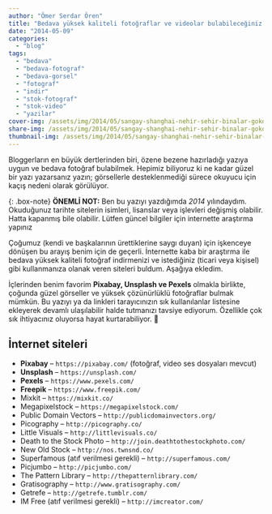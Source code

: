 ```yaml
---
author: "Ömer Serdar Ören"
title: "Bedava yüksek kaliteli fotoğraflar ve videolar bulabileceğiniz siteler"
date: "2014-05-09"
categories: 
  - "blog"
tags: 
  - "bedava"
  - "bedava-fotograf"
  - "bedava-gorsel"
  - "fotograf"
  - "indir"
  - "stok-fotograf"
  - "stok-video"
  - "yazilar"
cover-img: /assets/img/2014/05/sangay-shanghai-nehir-sehir-binalar-gokdelen-cin.jpg
share-img: /assets/img/2014/05/sangay-shanghai-nehir-sehir-binalar-gokdelen-cin.jpg
thumbnail-img: /assets/img/2014/05/sangay-shanghai-nehir-sehir-binalar-gokdelen-cin.jpg
---
```


Bloggerların en büyük dertlerinden biri, özene bezene hazırladığı yazıya uygun ve bedava fotoğraf bulabilmek. Hepimiz biliyoruz ki ne kadar güzel bir yazı yazarsanız yazın; görsellerle desteklenmediği sürece okuyucu için kaçış nedeni olarak görülüyor.

{: .box-note}
**ÖNEMLİ NOT:** Ben bu yazıyı yazdığımda *2014* yılındaydım. Okuduğunuz tarihte sitelerin isimleri, lisanslar veya işlevleri değişmiş olabilir. Hatta kapanmış bile olabilir. Lütfen güncel bilgiler için internette araştırma yapınız

Çoğumuz (kendi ve başkalarının ürettiklerine saygı duyan) için işkenceye dönüşen bu arayış benim için de geçerli. İnternette kaba bir araştırma ile bedava yüksek kaliteli fotoğraf indirmenizi ve istediğiniz (ticari veya kişisel) gibi kullanmanıza olanak veren siteleri buldum. Aşağıya ekledim.

İçlerinden benim favorim **Pixabay, Unsplash ve Pexels** olmakla birlikte, çoğunda güzel görseller ve yüksek çözünürlüklü fotoğraflar bulmak mümkün. Bu yazıyı ya da linkleri tarayıcınızın sık kullanılanlar listesine ekleyerek devamlı ulaşılabilir halde tutmanızı tavsiye ediyorum. Özellikle çok sık ihtiyacınız oluyorsa hayat kurtarabiliyor. 🙂

## İnternet siteleri

- **Pixabay** – `https://pixabay.com/` (fotoğraf, video ses dosyaları mevcut)
- **Unsplash** – `https://unsplash.com/`
- **Pexels** – `https://www.pexels.com/`
- **Freepik** – `https://www.freepik.com/`
- Mixkit – `https://mixkit.co/`
- Megapixelstock – `https://megapixelstock.com/`
- Public Domain Vectors – `http://publicdomainvectors.org/`
- Picography – `http://picography.co/`
- Little Visuals – `http://littlevisuals.co/`
- Death to the Stock Photo – `http://join.deathtothestockphoto.com/`
- New Old Stock – `http://nos.twnsnd.co/`
- Superfamous (atıf verilmesi gerekli) – `http://superfamous.com/`
- Picjumbo – `http://picjumbo.com/`
- The Pattern Library – `http://thepatternlibrary.com/`
- Gratisography – `http://www.gratisography.com/`
- Getrefe – `http://getrefe.tumblr.com/`
- IM Free (atıf verilmesi gerekli) – `http://imcreator.com/`